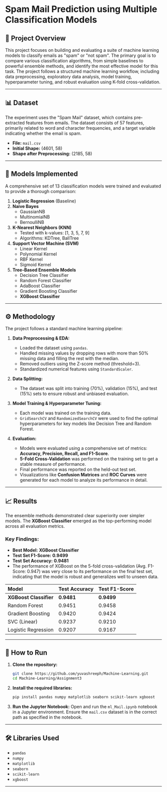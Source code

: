 # Spam Mail Prediction using Multiple Classification Models

## 📖 Project Overview

This project focuses on building and evaluating a suite of machine learning models to classify emails as "spam" or "not spam". The primary goal is to compare various classification algorithms, from simple baselines to powerful ensemble methods, and identify the most effective model for this task. The project follows a structured machine learning workflow, including data preprocessing, exploratory data analysis, model training, hyperparameter tuning, and robust evaluation using K-fold cross-validation.

-----

## 📊 Dataset

The experiment uses the "Spam Mail" dataset, which contains pre-extracted features from emails. The dataset consists of 57 features, primarily related to word and character frequencies, and a target variable indicating whether the email is spam.

  - **File:** `mail.csv`
  - **Initial Shape:** (4601, 58)
  - **Shape after Preprocessing:** (2185, 58)

-----

## 🤖 Models Implemented

A comprehensive set of 13 classification models were trained and evaluated to provide a thorough comparison:

1.  **Logistic Regression** (Baseline)
2.  **Naive Bayes**
      - GaussianNB
      - MultinomialNB
      - BernoulliNB
3.  **K-Nearest Neighbors (KNN)**
      - Tested with k-values: [1, 3, 5, 7, 9]
      - Algorithms: KDTree, BallTree
4.  **Support Vector Machine (SVM)**
      - Linear Kernel
      - Polynomial Kernel
      - RBF Kernel
      - Sigmoid Kernel
5.  **Tree-Based Ensemble Models**
      - Decision Tree Classifier
      - Random Forest Classifier
      - AdaBoost Classifier
      - Gradient Boosting Classifier
      - **XGBoost Classifier**

-----

## ⚙️ Methodology

The project follows a standard machine learning pipeline:

1.  **Data Preprocessing & EDA:**

      - Loaded the dataset using `pandas`.
      - Handled missing values by dropping rows with more than 50% missing data and filling the rest with the median.
      - Removed outliers using the Z-score method (threshold=3).
      - Standardized numerical features using `StandardScaler`.

2.  **Data Splitting:**

      - The dataset was split into training (70%), validation (15%), and test (15%) sets to ensure robust and unbiased evaluation.

3.  **Model Training & Hyperparameter Tuning:**

      - Each model was trained on the training data.
      - `GridSearchCV` and `RandomizedSearchCV` were used to find the optimal hyperparameters for key models like Decision Tree and Random Forest.

4.  **Evaluation:**

      - Models were evaluated using a comprehensive set of metrics: **Accuracy, Precision, Recall, and F1-Score**.
      - **5-Fold Cross-Validation** was performed on the training set to get a stable measure of performance.
      - Final performance was reported on the held-out test set.
      - Visualizations like **Confusion Matrices** and **ROC Curves** were generated for each model to analyze its performance in detail.

-----

## 📈 Results

The ensemble methods demonstrated clear superiority over simpler models. The **XGBoost Classifier** emerged as the top-performing model across all evaluation metrics.

### Key Findings:

  - **Best Model:** **XGBoost Classifier**
  - **Test Set F1-Score:** **0.9499**
  - **Test Set Accuracy:** **0.9481**
  - The performance of XGBoost on the 5-fold cross-validation (Avg. F1-Score: 0.947) was very close to its performance on the final test set, indicating that the model is robust and generalizes well to unseen data.

| Model | Test Accuracy | Test F1-Score |
| :--- | :--- | :--- |
| **XGBoost Classifier** | **0.9481** | **0.9499** |
| Random Forest | 0.9451 | 0.9458 |
| Gradient Boosting | 0.9420 | 0.9424 |
| SVC (Linear) | 0.9237 | 0.9210 |
| Logistic Regression | 0.9207 | 0.9167 |

-----

## 🚀 How to Run

1.  **Clone the repository:**

    ```bash
    git clone https://github.com/yuvashreeph/Machine-Learning.git
    cd Machine-Learning/Assignment3
    ```

2.  **Install the required libraries:**

    ```bash
    pip install pandas numpy matplotlib seaborn scikit-learn xgboost
    ```

3.  **Run the Jupyter Notebook:**
    Open and run the `ml_Mail.ipynb` notebook in a Jupyter environment. Ensure the `mail.csv` dataset is in the correct path as specified in the notebook.

-----

## 🛠️ Libraries Used

  - `pandas`
  - `numpy`
  - `matplotlib`
  - `seaborn`
  - `scikit-learn`
  - `xgboost`

-----


